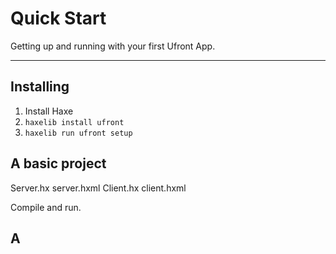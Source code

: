 # Quick Start

Getting up and running with your first Ufront App.

----

## Installing

1. Install Haxe
2. `haxelib install ufront`
3. `haxelib run ufront setup`

## A basic project

Server.hx
server.hxml
Client.hx
client.hxml

Compile and run.

## A
